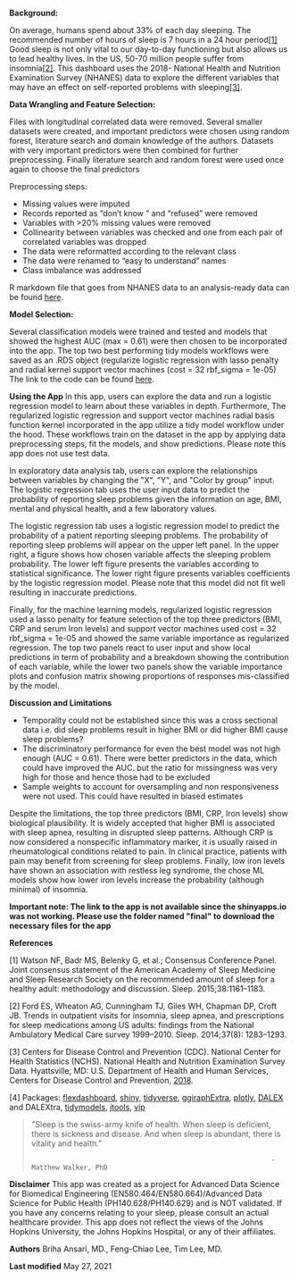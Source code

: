 **Background:**

On average, humans spend about 33% of each day sleeping. The recommended number of hours of sleep is 7 hours in a 24 hour period[[1]](#1) Good sleep is not only vital to our day-to-day functioning but also allows us to lead healthy lives. In the US, 50-70 million people suffer from insomnia[[2]](#2). This dashboard uses the 2018- National Health and Nutrition Examination Survey (NHANES) data to explore the different variables that may have an effect on self-reported problems with sleeping[[3]](#3).
 
**Data Wrangling and Feature Selection:**

Files with longitudinal correlated data were removed. Several smaller datasets were created, and important predictors were chosen using random forest, literature search and domain knowledge of the authors. Datasets with very important predictors were then combined for further preprocessing. Finally literature search and random forest were used once again to choose the final predictors

Preprocessing steps:

* Missing values were imputed
* Records reported as “don’t know ” and “refused” were removed
* Variables with >20% missing values were removed
* Collinearity between variables was checked and one from each pair of correlated variables was dropped
* The data were reformatted according to the relevant class
* The data were renamed to “easy to understand” names
* Class imbalance was addressed 

R markdown file that goes from NHANES data to an analysis-ready data can be found [here](https://github.com/BriAnsari/NHANES/tree/main/Raw2Ready).

**Model Selection:**

Several classification models were trained and tested and models that showed the highest AUC (max = 0.61) were then chosen to be incorporated into the app. The top two best performing tidy models workflows were saved as an .RDS object (regularize logistic regression with lasso penalty and radial kernel support vector machines (cost = 32 rbf_sigma = 1e-05)
The link to the code can be found [here](https://github.com/BriAnsari/NHANES/tree/main/ClassificationModels).

**Using the App**
In this app, users can explore the data and run a logistic regression model to learn about these variables in depth. Furthermore, The regularized logistic regression and support vector machines radial basis function kernel incorporated in the app utilize a tidy model workflow under the hood. These workflows train on the dataset in the app by applying data preprocessing steps, fit the models, and show predictions. Please note this app does not use test data.

In exploratory data analysis tab, users can explore the relationships between variables by changing the "X", "Y", and "Color by group" input. The logistic regression tab uses the user input data to predict the probability of reporting sleep problems given the information on age, BMI, mental and physical health, and a few laboratory values. 

The logistic regression tab uses a logistic regression model to predict the probability of a patient reporting sleeping problems. The probability of reporting sleep problems will appear on the upper left panel. In the upper right, a figure shows how chosen variable affects the sleeping problem probability. The lower left figure presents the variables according to statistical significance. The lower right figure presents variables coefficients by the logistic regression model. Please note that this model did not fit well resulting in inaccurate predictions.
 
Finally, for the machine learning models, regularized logistic regression used a lasso penalty for feature selection of the top three predictors (BMI, CRP and serum Iron levels) and support vector machines used cost = 32 rbf_sigma = 1e-05 and showed the same variable importance as regularized regression. The top two panels react to user input and show local predictions in term of probability and a breakdown showing the contribution of each variable, while the lower two panels show the variable importance plots and confusion matrix showing proportions of responses mis-classified by the model. 

**Discussion and Limitations**

* Temporality could not be established since this was a cross sectional data i.e. did sleep problems result in higher BMI or did higher BMI cause sleep problems?
* The discriminatory performance for even the best model was not high enough (AUC = 0.61). There were better predictors in the data, which could have improved the AUC. but the ratio for missingness was very high for those and hence those had to be excluded
* Sample weights to account for oversampling and non responsiveness were not used. This could have resulted in biased estimates

Despite the limitations, the top three predictors (BMI, CRP, Iron levels) show biological plausibility. It is widely accepted that higher BMI is associated with sleep apnea, resulting in disrupted sleep patterns. Although CRP is now considered a nonspecific inflammatory marker, it is usually raised in rheumatological conditions related to pain. In clinical practice, patients with pain may benefit from screening for sleep problems. Finally, low iron levels have shown an association with restless leg syndrome, the chose ML models show how lower iron levels increase the probability (although minimal) of insomnia.


**Important note: The link to the app is not available since the shinyapps.io was not working. Please use the folder named "final" to download the necessary files for the app** 

**References**

[1] Watson NF, Badr MS, Belenky G, et al.; Consensus Conference Panel. Joint consensus statement of the American Academy of Sleep Medicine and Sleep Research Society on the recommended amount of sleep for a healthy adult: methodology and discussion. Sleep. 2015;38:1161–1183.

[2] Ford ES, Wheaton AG, Cunningham TJ, Giles WH, Chapman DP, Croft JB. Trends in outpatient visits for insomnia, sleep apnea, and prescriptions for sleep medications among US adults: findings from the National Ambulatory Medical Care survey 1999–2010. Sleep. 2014;37(8): 1283–1293.

[3] Centers for Disease Control and Prevention (CDC). National Center for Health Statistics (NCHS). National Health and Nutrition Examination Survey Data. Hyattsville, MD: U.S. Department of Health and Human Services, Centers for Disease Control and Prevention, [2018](https://wwwn.cdc.gov/nchs/nhanes/continuousnhanes/overview.aspx?BeginYear=2017).

[4] Packages: [flexdashboard](https://pkgs.rstudio.com/flexdashboard/index.html), 
[shiny](https://shiny.rstudio.com), 
[tidyverse](https://www.tidyverse.org),
[ggiraphExtra](https://exts.ggplot2.tidyverse.org/ggiraph.html),
[plotly](https://plotly.com/r/getting-started/),
[DALEX](https://dalex.drwhy.ai) and DALEXtra,
[tidymodels](https://www.tidymodels.org),
[jtools](https://jtools.jacob-long.com),
[vip](https://koalaverse.github.io/vip/articles/vip.html)

>
>"Sleep is the swiss-army knife of health. When sleep is deficient, there is sickness and disease. And when sleep is abundant, there is vitality and health."
>
>                                                                 - Matthew Walker, PhD

**Disclaimer**
This app was created as a project for Advanced Data Science for Biomedical Engineering (EN580.464/EN580.664)/Advanced Data Science for Public Health (PH140.628/PH140.629) and is NOT validated. If you have any concerns relating to your sleep, please consult an actual healthcare provider. This app does not reflect the views of the Johns Hopkins University, the Johns Hopkins Hospital, or any of their affiliates.

**Authors**
Briha Ansari, MD., Feng-Chiao Lee, Tim Lee, MD.

**Last modified**
May 27, 2021
